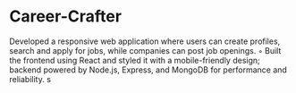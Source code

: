 # Career-Crafter
 Developed a responsive web application where users can create profiles, search and apply for jobs, while  companies can post job openings.  ◦ Built the frontend using React and styled it with a mobile-friendly design; backend powered by Node.js,  Express, and MongoDB for performance and reliability.  s
